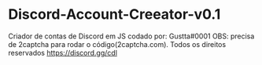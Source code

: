 # Discord-Account-Creeator-v0.1
 Criador de contas de Discord em JS codado por:
 Gustta#0001
 OBS: precisa de 2captcha para rodar o código(2captcha.com).
 Todos os direitos reservados https://discord.gg/cdl
